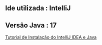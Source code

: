 ## Ide utilizada : IntelliJ
## Versão Java : 17
<a href="https://www.youtube.com/watch?v=xRBd2l580Ac">Tutorial de Instalação do IntelliJ IDEA e Java</a>
